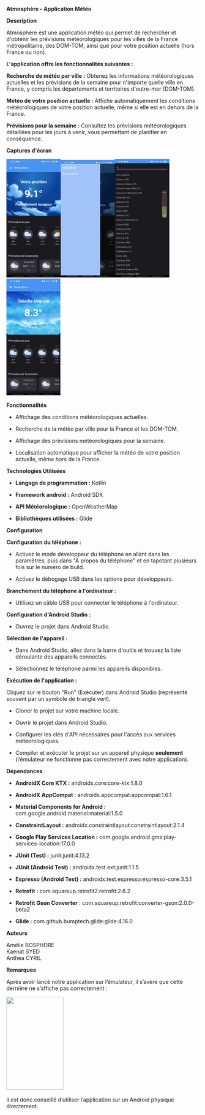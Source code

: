 **Atmosphère - Application Météo**

**Description**

Atmosphère est une application météo qui permet de rechercher et
d'obtenir les prévisions météorologiques pour les villes de la France
métropolitaine, des DOM-TOM, ainsi que pour votre position actuelle
(hors France ou non).

**L'application offre les fonctionnalités suivantes :**

**Recherche de météo par ville :** Obtenez les informations
météorologiques actuelles et les prévisions de la semaine pour n'importe
quelle ville en France, y compris les départements et territoires
d'outre-mer (DOM-TOM).

**Météo de votre position actuelle :** Affiche automatiquement les
conditions météorologiques de votre position actuelle, même si elle est
en dehors de la France.

**Prévisions pour la semaine :** Consultez les prévisions
météorologiques détaillées pour les jours à venir, vous permettant de
planifier en conséquence.

**Captures d'écran**

<img src="/media/image.jpg" style="width:1.48352in;height:3.21875in" /><img src="/media/image2.jpg" style="width:1.46911in;height:3.19792in" /><img src="/media/image3.jpg" style="width:1.48352in;height:3.21875in" /><img src="/media/image4.jpg" style="width:1.4649in;height:3.17836in" />

**Fonctionnalités**

- Affichage des conditions météorologiques actuelles.

- Recherche de la météo par ville pour la France et les DOM-TOM.

- Affichage des prévisions météorologiques pour la semaine.

- Localisation automatique pour afficher la météo de votre position
  actuelle, même hors de la France.

**Technologies Utilisées**

- **Langage de programmation :** Kotlin

- **Framework android :** Android SDK

- **API Météorologique :** OpenWeatherMap

- **Bibliothèques utilisées :** Glide

**Configuration**

**Configuration du téléphone :**

- Activez le mode développeur du téléphone en allant dans les
  paramètres, puis dans "À propos du téléphone" et en tapotant plusieurs
  fois sur le numéro de build.

- Activez le débogage USB dans les options pour développeurs.

**Branchement du téléphone à l'ordinateur :**

- Utilisez un câble USB pour connecter le téléphone à l'ordinateur.

**Configuration d'Android Studio :**

- Ouvrez le projet dans Android Studio.

**Sélection de l'appareil :**

- Dans Android Studio, allez dans la barre d'outils et trouvez la liste
  déroulante des appareils connectés.

- Sélectionnez le téléphone parmi les appareils disponibles.

**Exécution de l'application :**

Cliquez sur le bouton "Run" (Exécuter) dans Android Studio (représenté
souvent par un symbole de triangle vert).

- Cloner le projet sur votre machine locale.

- Ouvrir le projet dans Android Studio.

- Configurer les clés d'API nécessaires pour l'accès aux services
  météorologiques.

- Compiler et exécuter le projet sur un appareil physique **seulement**
  (l’émulateur ne fonctionne pas correctement avec notre application).

**Dépendances**

- **AndroidX Core KTX :** androidx.core:core-ktx:1.8.0

- **AndroidX AppCompat :** androidx.appcompat:appcompat:1.6.1

- **Material Components for Android :**
  com.google.android.material:material:1.5.0

- **ConstraintLayout :**
  androidx.constraintlayout:constraintlayout:2.1.4

- **Google Play Services Location :**
  com.google.android.gms:play-services-location:17.0.0

- **JUnit (Test) :** junit:junit:4.13.2

- **JUnit (Android Test) :** androidx.test.ext:junit:1.1.5

- **Espresso (Android Test) :**
  androidx.test.espresso:espresso-core:3.5.1

- **Retrofit :** com.squareup.retrofit2:retrofit:2.6.2

- **Retrofit Gson Converter** :
  com.squareup.retrofit:converter-gson:2.0.0-beta2

- **Glide :** com.github.bumptech.glide:glide:4.16.0

**Auteurs**

Amélie BOSPHORE  
Kaenat SYED  
Anthéa CYRIL

**Remarques**

Après avoir lancé notre application sur l’émulateur, il s’avère que
cette dernière ne s’affiche pas correctement :

<img src="/media/image5.jpg" style="width:1.55208in;height:2.53401in" />

Il est donc conseillé d’utiliser l’application sur un Android physique
directement.
